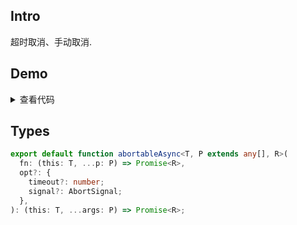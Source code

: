 ## Intro

超时取消、手动取消.

## Demo

<script setup>
import Demo from './demo.vue'
</script>

<Demo />
<details>
  <summary>查看代码</summary>

<<< src/abortableAsync/demo.vue{14,29-30,34-37}

</details>

## Types

```ts
export default function abortableAsync<T, P extends any[], R>(
  fn: (this: T, ...p: P) => Promise<R>,
  opt?: {
    timeout?: number;
    signal?: AbortSignal;
  },
): (this: T, ...args: P) => Promise<R>;
```
